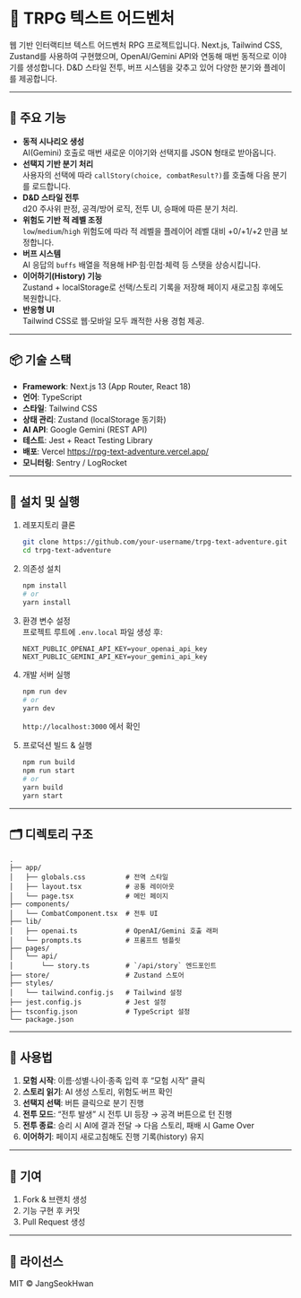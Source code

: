 # 🏰 TRPG 텍스트 어드벤처

웹 기반 인터랙티브 텍스트 어드벤처 RPG 프로젝트입니다. Next.js, Tailwind CSS, Zustand를 사용하여 구현했으며, OpenAI/Gemini API와 연동해 매번 동적으로 이야기를 생성합니다. D&D 스타일 전투, 버프 시스템을 갖추고 있어 다양한 분기와 플레이를 제공합니다.

---

## 🚀 주요 기능

- **동적 시나리오 생성**  
  AI(Gemini) 호출로 매번 새로운 이야기와 선택지를 JSON 형태로 받아옵니다.  
- **선택지 기반 분기 처리**  
  사용자의 선택에 따라 `callStory(choice, combatResult?)`를 호출해 다음 분기를 로드합니다.  
- **D&D 스타일 전투**  
  d20 주사위 판정, 공격/방어 로직, 전투 UI, 승패에 따른 분기 처리.  
- **위험도 기반 적 레벨 조정**  
  `low`/`medium`/`high` 위험도에 따라 적 레벨을 플레이어 레벨 대비 +0/+1/+2 만큼 보정합니다.  
- **버프 시스템**  
  AI 응답의 `buffs` 배열을 적용해 HP·힘·민첩·체력 등 스탯을 상승시킵니다.  
- **이어하기(History) 기능**  
  Zustand + localStorage로 선택/스토리 기록을 저장해 페이지 새로고침 후에도 복원합니다.  
- **반응형 UI**  
  Tailwind CSS로 웹·모바일 모두 쾌적한 사용 경험 제공.

---

## 📦 기술 스택

- **Framework**: Next.js 13 (App Router, React 18)  
- **언어**: TypeScript  
- **스타일**: Tailwind CSS  
- **상태 관리**: Zustand (localStorage 동기화)  
- **AI API**: Google Gemini (REST API)  
- **테스트**: Jest + React Testing Library  
- **배포**: Vercel  https://rpg-text-adventure.vercel.app/
- **모니터링**: Sentry / LogRocket

---

## 🔧 설치 및 실행

1. 레포지토리 클론  
   ```bash
   git clone https://github.com/your-username/trpg-text-adventure.git
   cd trpg-text-adventure
   ```

2. 의존성 설치  
   ```bash
   npm install
   # or
   yarn install
   ```

3. 환경 변수 설정  
   프로젝트 루트에 `.env.local` 파일 생성 후:
   ```env
   NEXT_PUBLIC_OPENAI_API_KEY=your_openai_api_key
   NEXT_PUBLIC_GEMINI_API_KEY=your_gemini_api_key
   ```

4. 개발 서버 실행  
   ```bash
   npm run dev
   # or
   yarn dev
   ```
   `http://localhost:3000` 에서 확인

5. 프로덕션 빌드 & 실행  
   ```bash
   npm run build
   npm run start
   # or
   yarn build
   yarn start
   ```

---

## 🗂️ 디렉토리 구조

```
.
├── app/
│   ├── globals.css          # 전역 스타일
│   ├── layout.tsx           # 공통 레이아웃
│   └── page.tsx             # 메인 페이지
├── components/
│   └── CombatComponent.tsx  # 전투 UI
├── lib/
│   ├── openai.ts            # OpenAI/Gemini 호출 래퍼
│   └── prompts.ts           # 프롬프트 템플릿
├── pages/
│   └── api/
│       └── story.ts         # `/api/story` 엔드포인트
├── store/                   # Zustand 스토어
├── styles/
│   └── tailwind.config.js   # Tailwind 설정
├── jest.config.js           # Jest 설정
├── tsconfig.json            # TypeScript 설정
└── package.json
```

---

## 📖 사용법

1. **모험 시작**: 이름·성별·나이·종족 입력 후 “모험 시작” 클릭  
2. **스토리 읽기**: AI 생성 스토리, 위험도·버프 확인  
3. **선택지 선택**: 버튼 클릭으로 분기 진행  
4. **전투 모드**: “전투 발생” 시 전투 UI 등장 → 공격 버튼으로 턴 진행  
5. **전투 종료**: 승리 시 AI에 결과 전달 → 다음 스토리, 패배 시 Game Over  
8. **이어하기**: 페이지 새로고침해도 진행 기록(history) 유지

---

## 🤝 기여

1. Fork & 브랜치 생성  
2. 기능 구현 후 커밋  
3. Pull Request 생성

---

## 📄 라이선스

MIT © JangSeokHwan
